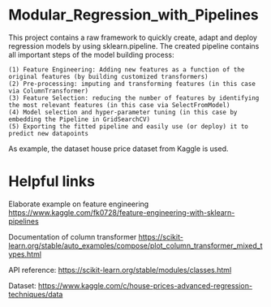 # Modular_Regression_with_Pipelines
This project contains a raw framework to quickly create, adapt and deploy regression models by using sklearn.pipeline. 
The created pipeline contains all important steps of the model building process:

    (1) Feature Engineering: Adding new features as a function of the original features (by building customized transformers)
    (2) Pre-processing: imputing and transforming features (in this case via ColumnTransformer)
    (3) Feature Selection: reducing the number of features by identifying the most relevant features (in this case via SelectFromModel)
    (4) Model selection and hyper-parameter tuning (in this case by embedding the Pipeline in GridSearchCV)
    (5) Exporting the fitted pipeline and easily use (or deploy) it to predict new datapoints
    

As example, the dataset house price dataset from Kaggle is used.

# Helpful links
Elaborate example on feature engineering
https://www.kaggle.com/fk0728/feature-engineering-with-sklearn-pipelines

Documentation of column transformer
https://scikit-learn.org/stable/auto_examples/compose/plot_column_transformer_mixed_types.html

API reference: 
https://scikit-learn.org/stable/modules/classes.html

Dataset: 
https://www.kaggle.com/c/house-prices-advanced-regression-techniques/data

 
